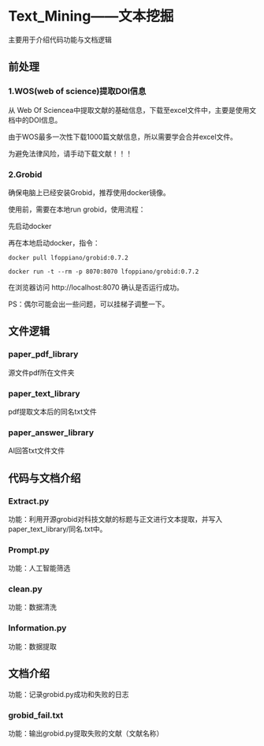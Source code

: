 # Text_Mining——文本挖掘

主要用于介绍代码功能与文档逻辑



## 前处理

### 1.WOS(web of science)提取DOI信息

从 Web Of Sciencea中提取文献的基础信息，下载至excel文件中，主要是使用文档中的DOI信息。

由于WOS最多一次性下载1000篇文献信息，所以需要学会合并excel文件。

为避免法律风险，请手动下载文献！！！

### 2.Grobid

确保电脑上已经安装Grobid，推荐使用docker镜像。

使用前，需要在本地run grobid，使用流程：

先启动docker

再在本地启动docker，指令：

```
docker pull lfoppiano/grobid:0.7.2

docker run -t --rm -p 8070:8070 lfoppiano/grobid:0.7.2
```

在浏览器访问 http://localhost:8070 确认是否运行成功。

PS：偶尔可能会出一些问题，可以挂梯子调整一下。



## 文件逻辑

### paper_pdf_library

源文件pdf所在文件夹

### paper_text_library

pdf提取文本后的同名txt文件

### paper_answer_library

AI回答txt文件文件



## 代码与文档介绍

### Extract.py

功能：利用开源grobid对科技文献的标题与正文进行文本提取，并写入paper_text_library/同名.txt中。

### Prompt.py

功能：人工智能筛选

### clean.py

功能：数据清洗

### Information.py

功能：数据提取



## 文档介绍

功能：记录grobid.py成功和失败的日志

### grobid_fail.txt

功能：输出grobid.py提取失败的文献（文献名称）
